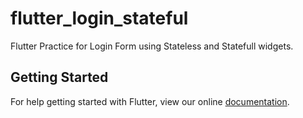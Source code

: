# flutter_login_stateful

Flutter Practice for Login Form using Stateless and Statefull widgets.

## Getting Started

For help getting started with Flutter, view our online
[documentation](https://flutter.io/).
